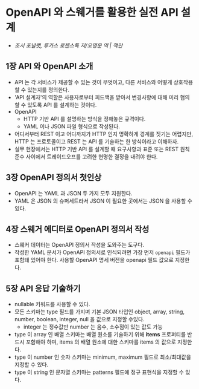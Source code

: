 # OpenAPI 와 스웨거를 활용한 실전 API 설계

- *조시 포널랫, 루카스 로젠스톡 저/오명운 역 | 책만*

## 1장 API 와 OpenAPI 소개

- API 는 각 서비스가 제공할 수 있는 것이 무엇이고, 다른 서비스와 어떻게 상호작용할 수 있는지를 정의한다.
- 'API 설계자'의 역할은 사용자로부터 피드백을 받아서 변경사항에 대해 미리 협의 할 수 있도록 API 를 설계하는 것이다.
- OpenAPI
    - HTTP 기반 API 를 설명하는 방식을 정해놓은 규격이다.
    - YAML 이나 JSON 파일 형식으로 작성된다.
- 어디서부터 REST 이고 어디까지가 HTTP 인지 명확하게 경계를 짓기는 어렵지만, HTTP 는 프로토콜이고 REST 는 API 를 기술하는 한 방식이라고 이해하자.
- 실무 현장에서는 HTTP 기반 API 를 설계할 때 요구사항과 표준 또는 REST 원칙 준수 사이에서 트레이드오프를 고려한 현명한 결정을 내려야 한다.

## 3장 OpenAPI 정의서 첫인상

- OpenAPI 는 YAML 과 JSON 두 가지 모두 지원한다.
- YAML 은 JSON 의 슈퍼세트라서 JSON 이 필요한 곳에서는 JSON 을 사용할 수 있다.

## 4장 스웨거 에디터로 OpenAPI 정의서 작성

- 스웨커 데이터는 OpenAPI 정의서 작성을 도와주는 도구다.
- 작성한 YAML 문서가 OpenAPI 정의서로 인식되려면 가장 먼저 `openapi` 필드가 포함돼 있어야 한다. 사용할 OpenAPI 명세 버전을 openapi 필드 값으로 지정한다.

## 5장 API 응답 기술하기

- nullable 키워드를 사용할 수 있다.
- 모든 스키마는 type 필드를 가지며 기본 JSON 타입인 object, array, string, number, boolean, integer, null 을 값으로 지정할 수있다.
  - integer 는 정수값만 number 는 음수, 소수점이 있는 값도 가능
- type 이 array 인 배열 스키마는 배열 원소를 기술하기 위해 **items** 프로퍼티를 반드시 포함해야 하며, items 의 배열 원소에 대한
스키마를 items 의 값으로 지정한다.
- type 이 number 인 숫자 스키마는 minimum, maximum 필드로 최소/최대값을 지정할 수 있다.
- type 이 string 인 문자열 스키마는 patterns 필드에 정규 표현식을 지정할 수 있다.